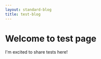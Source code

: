 ```yaml
---
layout: standard-blog
title: test-blog
---
```


# Welcome to test page

I'm excited to share tests here!